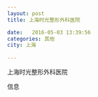 ```yaml
--- 
layout: post 
title: 上海时光整形外科医院

date:   2016-05-03 13:39:56 
categories: 其他  
city: 上海
  
--- 
```

   
上海时光整形外科医院

信息

